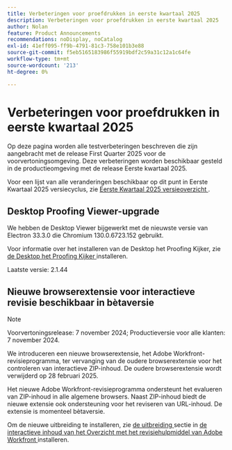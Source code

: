 ```yaml
---
title: Verbeteringen voor proefdrukken in eerste kwartaal 2025
description: Verbeteringen voor proefdrukken in eerste kwartaal 2025
author: Nolan
feature: Product Announcements
recommendations: noDisplay, noCatalog
exl-id: 41eff095-ff9b-4791-81c3-758e101b3e88
source-git-commit: f5eb5165183986f55919bdf2c59a31c12a1c64fe
workflow-type: tm+mt
source-wordcount: '213'
ht-degree: 0%

---
```


# Verbeteringen voor proefdrukken in eerste kwartaal 2025

Op deze pagina worden alle testverbeteringen beschreven die zijn aangebracht met de release First Quarter 2025 voor de voorvertoningsomgeving. Deze verbeteringen worden beschikbaar gesteld in de productieomgeving met de release Eerste kwartaal 2025.

Voor een lijst van alle veranderingen beschikbaar op dit punt in Eerste Kwartaal 2025 versiecyclus, zie [ Eerste Kwartaal 2025 versieoverzicht ](/help/quicksilver/product-announcements/product-releases/25-q1-release-activity/25-q1-release-overview.md).

## Desktop Proofing Viewer-upgrade

We hebben de Desktop Viewer bijgewerkt met de nieuwste versie van Electron 33.3.0 die Chromium 130.0.6723.152 gebruikt.

Voor informatie over het installeren van de Desktop het Proofing Kijker, zie [ de Desktop het Proofing Kijker ](/help/quicksilver/review-and-approve-work/proofing/use-the-desktop-proofing-viewer/installing-desktop-proofing-viewer.md) installeren.


Laatste versie: 2.1.44

## Nieuwe browserextensie voor interactieve revisie beschikbaar in bètaversie

>[!NOTE]
>
>Voorvertoningsrelease: 7 november 2024; Productieversie voor alle klanten: 7 november 2024.

We introduceren een nieuwe browserextensie, het Adobe Workfront-revisieprogramma, ter vervanging van de oudere browserextensie voor het controleren van interactieve ZIP-inhoud. De oudere browserextensie wordt verwijderd op 28 februari 2025.

Het nieuwe Adobe Workfront-revisieprogramma ondersteunt het evalueren van ZIP-inhoud in alle algemene browsers. Naast ZIP-inhoud biedt de nieuwe extensie ook ondersteuning voor het reviseren van URL-inhoud. De extensie is momenteel bètaversie.

Om de nieuwe uitbreiding te installeren, zie [ de uitbreiding ](/help/quicksilver/review-and-approve-work/proofing/reviewing-proofs-within-workfront/review-a-proof/review-proof-in-web-viewer-extension.md#install-the-extension) sectie in [ de interactieve inhoud van het Overzicht met het revisiehulpmiddel van Adobe Workfront ](/help/quicksilver/review-and-approve-work/proofing/reviewing-proofs-within-workfront/review-a-proof/review-proof-in-web-viewer-extension.md) installeren.
